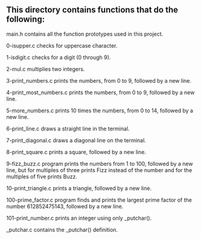 ## This directory contains functions that do the following:
main.h contains all the function prototypes used in this project.

0-isupper.c checks for uppercase character.

1-isdigit.c checks for a digit (0 through 9).

2-mul.c multiplies two integers.

3-print_numbers.c prints the numbers, from 0 to 9, followed by a new line.

4-print_most_numbers.c prints the numbers, from 0 to 9, followed by a new line.

5-more_numbers.c prints 10 times the numbers, from 0 to 14, followed by a new line.

6-print_line.c draws a straight line in the terminal.

7-print_diagonal.c draws a diagonal line on the terminal.

8-print_square.c prints a square, followed by a new line.

9-fizz_buzz.c program prints the numbers from 1 to 100, followed by a new line, but for multiples of three prints Fizz instead of the number and for the multiples of five prints Buzz.

10-print_triangle.c prints a triangle, followed by a new line.

100-prime_factor.c program finds and prints the largest prime factor of the number 612852475143, followed by a new line.

101-print_number.c prints an integer using only _putchar().

_putchar.c contains the _putchar() definition.